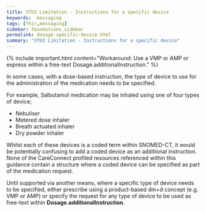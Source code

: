 ```yaml
---
title: STU3 Limitation - Instructions for a specific device
keywords:  messaging
tags: [fhir,messaging]
sidebar: foundations_sidebar
permalink: dosage-specific-device.html
summary: "STU3 Limitation - Instructions for a specific device"
---
```



{% include important.html content="Workaround: Use a VMP or AMP or express within a free-text Dosage.additionalInstruction." %}

In some cases, with a dose-based instruction, the type of device to use for the administration of the medication needs to be specified.

For example, Salbutamol medication may be inhaled using one of four types of device; 
  * Nebuliser
  * Metered dose inhaler
  * Breath actuated inhaler
  * Dry powder inhaler

Whilst each of these devices is a coded term within SNOMED-CT, it would be potentially confusing to add a coded device as an additional instruction. None of the CareConnect profiled resources referenced within this guidance contain a structure where a coded device can be specified as part of the medication request.

Until supported via another means, where a specific type of device needs to be specified, either prescribe using a product-based dm+d concept (e.g. VMP or AMP) or specify the request for any type of device to be used as free-text within **Dosage.additionalInstruction**. 
